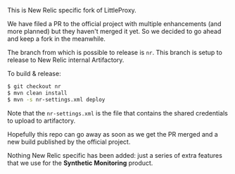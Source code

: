 This is New Relic specific fork of LittleProxy.

We have filed a PR to the official project with multiple enhancements (and
more planned) but they haven't merged it yet. So we decided to go ahead and
keep a fork in the meanwhile.

The branch from which is possible to release is `nr`.
This branch is setup to release to New Relic internal Artifactory.

To build & release:

```bash
$ git checkout nr
$ mvn clean install
$ mvn -s nr-settings.xml deploy
```

Note that the `nr-settings.xml` is the file that contains the shared credentials
to upload to artifactory.

Hopefully this repo can go away as soon as we get the PR merged and a new
build published by the official project.

Nothing New Relic specific has been added: just a series of extra features that
we use for the **Synthetic Monitoring** product.
